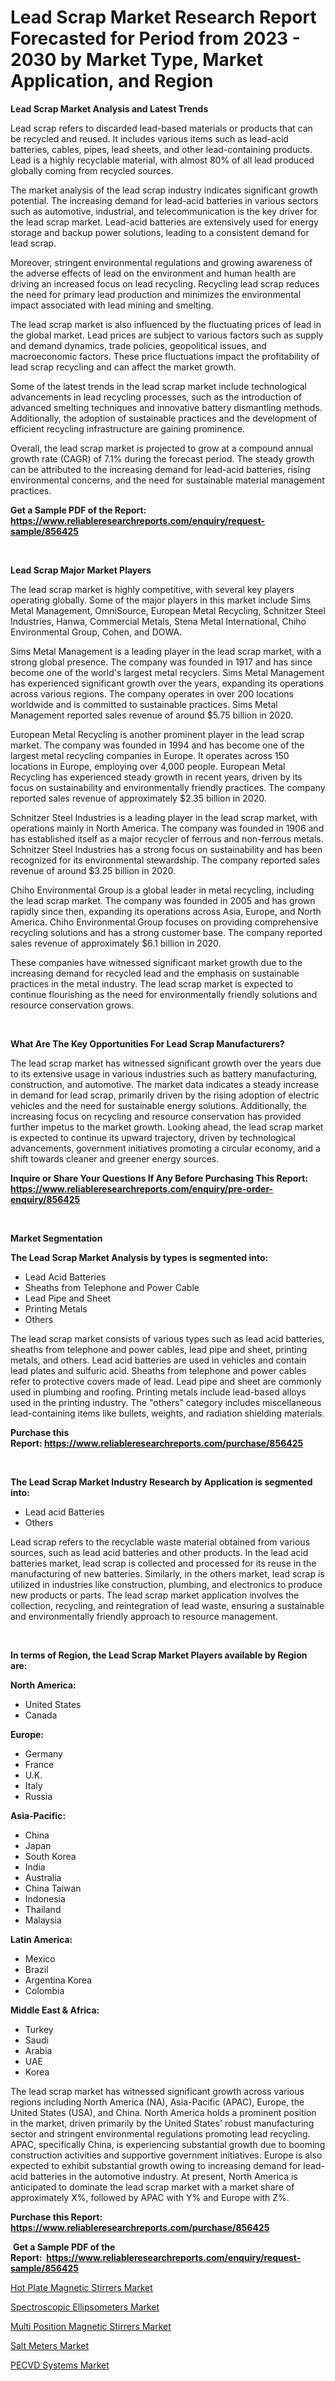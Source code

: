 <p><h1>Lead Scrap Market Research Report Forecasted for Period from 2023 -  2030 by Market Type, Market Application, and Region</h1></p><p><strong>Lead Scrap Market Analysis and Latest Trends</strong></p>
<p><p>Lead scrap refers to discarded lead-based materials or products that can be recycled and reused. It includes various items such as lead-acid batteries, cables, pipes, lead sheets, and other lead-containing products. Lead is a highly recyclable material, with almost 80% of all lead produced globally coming from recycled sources.</p><p>The market analysis of the lead scrap industry indicates significant growth potential. The increasing demand for lead-acid batteries in various sectors such as automotive, industrial, and telecommunication is the key driver for the lead scrap market. Lead-acid batteries are extensively used for energy storage and backup power solutions, leading to a consistent demand for lead scrap.</p><p>Moreover, stringent environmental regulations and growing awareness of the adverse effects of lead on the environment and human health are driving an increased focus on lead recycling. Recycling lead scrap reduces the need for primary lead production and minimizes the environmental impact associated with lead mining and smelting.</p><p>The lead scrap market is also influenced by the fluctuating prices of lead in the global market. Lead prices are subject to various factors such as supply and demand dynamics, trade policies, geopolitical issues, and macroeconomic factors. These price fluctuations impact the profitability of lead scrap recycling and can affect the market growth.</p><p>Some of the latest trends in the lead scrap market include technological advancements in lead recycling processes, such as the introduction of advanced smelting techniques and innovative battery dismantling methods. Additionally, the adoption of sustainable practices and the development of efficient recycling infrastructure are gaining prominence.</p><p>Overall, the lead scrap market is projected to grow at a compound annual growth rate (CAGR) of 7.1% during the forecast period. The steady growth can be attributed to the increasing demand for lead-acid batteries, rising environmental concerns, and the need for sustainable material management practices.</p></p>
<p><strong>Get a Sample PDF of the Report:&nbsp; <a href="https://www.reliableresearchreports.com/enquiry/request-sample/856425">https://www.reliableresearchreports.com/enquiry/request-sample/856425</a></strong></p>
<p>&nbsp;</p>
<p><strong>Lead Scrap Major Market Players</strong></p>
<p><p>The lead scrap market is highly competitive, with several key players operating globally. Some of the major players in this market include Sims Metal Management, OmniSource, European Metal Recycling, Schnitzer Steel Industries, Hanwa, Commercial Metals, Stena Metal International, Chiho Environmental Group, Cohen, and DOWA.</p><p>Sims Metal Management is a leading player in the lead scrap market, with a strong global presence. The company was founded in 1917 and has since become one of the world's largest metal recyclers. Sims Metal Management has experienced significant growth over the years, expanding its operations across various regions. The company operates in over 200 locations worldwide and is committed to sustainable practices. Sims Metal Management reported sales revenue of around $5.75 billion in 2020.</p><p>European Metal Recycling is another prominent player in the lead scrap market. The company was founded in 1994 and has become one of the largest metal recycling companies in Europe. It operates across 150 locations in Europe, employing over 4,000 people. European Metal Recycling has experienced steady growth in recent years, driven by its focus on sustainability and environmentally friendly practices. The company reported sales revenue of approximately $2.35 billion in 2020.</p><p>Schnitzer Steel Industries is a leading player in the lead scrap market, with operations mainly in North America. The company was founded in 1906 and has established itself as a major recycler of ferrous and non-ferrous metals. Schnitzer Steel Industries has a strong focus on sustainability and has been recognized for its environmental stewardship. The company reported sales revenue of around $3.25 billion in 2020.</p><p>Chiho Environmental Group is a global leader in metal recycling, including the lead scrap market. The company was founded in 2005 and has grown rapidly since then, expanding its operations across Asia, Europe, and North America. Chiho Environmental Group focuses on providing comprehensive recycling solutions and has a strong customer base. The company reported sales revenue of approximately $6.1 billion in 2020.</p><p>These companies have witnessed significant market growth due to the increasing demand for recycled lead and the emphasis on sustainable practices in the metal industry. The lead scrap market is expected to continue flourishing as the need for environmentally friendly solutions and resource conservation grows.</p></p>
<p>&nbsp;</p>
<p><strong>What Are The Key Opportunities For Lead Scrap Manufacturers?</strong></p>
<p><p>The lead scrap market has witnessed significant growth over the years due to its extensive usage in various industries such as battery manufacturing, construction, and automotive. The market data indicates a steady increase in demand for lead scrap, primarily driven by the rising adoption of electric vehicles and the need for sustainable energy solutions. Additionally, the increasing focus on recycling and resource conservation has provided further impetus to the market growth. Looking ahead, the lead scrap market is expected to continue its upward trajectory, driven by technological advancements, government initiatives promoting a circular economy, and a shift towards cleaner and greener energy sources.</p></p>
<p><strong>Inquire or Share Your Questions If Any Before Purchasing This Report: <a href="https://www.reliableresearchreports.com/enquiry/pre-order-enquiry/856425">https://www.reliableresearchreports.com/enquiry/pre-order-enquiry/856425</a></strong></p>
<p>&nbsp;</p>
<p><strong>Market Segmentation</strong></p>
<p><strong>The Lead Scrap Market Analysis by types is segmented into:</strong></p>
<p><ul><li>Lead Acid Batteries</li><li>Sheaths from Telephone and Power Cable</li><li>Lead Pipe and Sheet</li><li>Printing Metals</li><li>Others</li></ul></p>
<p><p>The lead scrap market consists of various types such as lead acid batteries, sheaths from telephone and power cables, lead pipe and sheet, printing metals, and others. Lead acid batteries are used in vehicles and contain lead plates and sulfuric acid. Sheaths from telephone and power cables refer to protective covers made of lead. Lead pipe and sheet are commonly used in plumbing and roofing. Printing metals include lead-based alloys used in the printing industry. The "others" category includes miscellaneous lead-containing items like bullets, weights, and radiation shielding materials.</p></p>
<p><strong>Purchase this Report:&nbsp;<a href="https://www.reliableresearchreports.com/purchase/856425">https://www.reliableresearchreports.com/purchase/856425</a></strong></p>
<p>&nbsp;</p>
<p><strong>The Lead Scrap Market Industry Research by Application is segmented into:</strong></p>
<p><ul><li>Lead acid Batteries</li><li>Others</li></ul></p>
<p><p>Lead scrap refers to the recyclable waste material obtained from various sources, such as lead acid batteries and other products. In the lead acid batteries market, lead scrap is collected and processed for its reuse in the manufacturing of new batteries. Similarly, in the others market, lead scrap is utilized in industries like construction, plumbing, and electronics to produce new products or parts. The lead scrap market application involves the collection, recycling, and reintegration of lead waste, ensuring a sustainable and environmentally friendly approach to resource management.</p></p>
<p>&nbsp;</p>
<p><strong>In terms of Region, the Lead Scrap Market Players available by Region are:</strong></p>
<p>
    <p> <strong> North America: </strong>
        <ul>
            <li>United States</li>
            <li>Canada</li>
        </ul>
        </p> 
    <p> <strong> Europe: </strong>
        <ul>
            <li>Germany</li>
            <li>France</li>
            <li>U.K.</li>
            <li>Italy</li>
            <li>Russia</li>
        </ul>
        </p> 
    <p> <strong> Asia-Pacific: </strong>
        <ul>
            <li>China</li>
            <li>Japan</li>
            <li>South Korea</li>
            <li>India</li>
            <li>Australia</li>
            <li>China Taiwan</li>
            <li>Indonesia</li>
            <li>Thailand</li>
            <li>Malaysia</li>
        </ul>
        </p> 
    <p> <strong> Latin America: </strong>
        <ul>
            <li>Mexico</li>
            <li>Brazil</li>
            <li>Argentina Korea</li>
            <li>Colombia</li>
        </ul>
        </p> 
    <p> <strong> Middle East & Africa: </strong>
        <ul>
            <li>Turkey</li>
            <li>Saudi</li>
            <li>Arabia</li>
            <li>UAE</li>
            <li>Korea</li>
        </ul>
    </p>
    </p>
<p><p>The lead scrap market has witnessed significant growth across various regions including North America (NA), Asia-Pacific (APAC), Europe, the United States (USA), and China. North America holds a prominent position in the market, driven primarily by the United States' robust manufacturing sector and stringent environmental regulations promoting lead recycling. APAC, specifically China, is experiencing substantial growth due to booming construction activities and supportive government initiatives. Europe is also expected to exhibit substantial growth owing to increasing demand for lead-acid batteries in the automotive industry. At present, North America is anticipated to dominate the lead scrap market with a market share of approximately X%, followed by APAC with Y% and Europe with Z%.</p></p>
<p><strong>Purchase this Report: <a href="https://www.reliableresearchreports.com/purchase/856425">https://www.reliableresearchreports.com/purchase/856425</a></strong></p>
<p>&nbsp;<strong>Get a Sample PDF of the Report:&nbsp;&nbsp;<a href="https://www.reliableresearchreports.com/enquiry/request-sample/856425">https://www.reliableresearchreports.com/enquiry/request-sample/856425</a></strong></p>
<p><strong></strong></p>
<p><p><a href="https://medium.com/@saigemarvin1946/hot-plate-magnetic-stirrers-market-outlook-industry-overview-and-forecast-2023-to-2030-a882ce5a5424">Hot Plate Magnetic Stirrers Market</a></p><p><a href="https://medium.com/@lloydgrimes52/spectroscopic-ellipsometers-market-furnishes-information-on-market-share-market-trends-and-market-224872e3bb56">Spectroscopic Ellipsometers Market</a></p><p><a href="https://medium.com/@stoneernser2023/multi-position-magnetic-stirrers-market-research-report-its-history-and-forecast-2023-to-2030-79630c8c5577">Multi Position Magnetic Stirrers Market</a></p><p><a href="https://medium.com/@ethelcrooks2023/salt-meters-market-exploring-market-share-market-trends-and-future-growth-1005659cc148">Salt Meters Market</a></p><p><a href="https://medium.com/@malliefeest1955/pecvd-systems-market-report-reveals-the-latest-trends-and-growth-opportunities-of-this-market-ee2469ed3b1a">PECVD Systems Market</a></p></p>